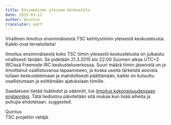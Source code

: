 ```yaml
---
title: Ensimmäinen yleinen keskustelu
date: 2015-03-12
author: Quintus
translator: xet7
---
```


Virallinen ilmoitus ensimmäisestä TSC kehitystiimin yleisestä
keskustelusta. Kaikki ovat tervetulleita!

Ilmoitus ensimmäisestä koko TSC tiimin yleisestö keskustelusta on
julkaistu virallisesti tänään. Se pidetään 21.3.2015 
klo 22:00 Suomen aikaa UTC+2 IRCissä Freenode IRC keskusteluverkossa.
Suuri määrä tiimin jäsenistä on jo ilmoittanut osallistuvansa tapaamiseen,
ja koska useita tärkeistä asioista tullaan keskustelemaan ja
mahdollisesti päättämään, kaikki on kutsuttu osallistumaan ja esittämään
ajatuksiaan tiimille.

Saadaksesi tietää lisätiedot ja säännöt, lue [ilmoitus kokonaisuudessaan englanniksi][1].
Tätä tiedostoa päivitetään sitä mukaa kun lisää aiheita ja puhujia ehdotetaan.
suggested.

Quintus<br/>
TSC projektin vetäjä.

[1]: http://team.secretchronicles.de/~quintus/general-discussions/1st-general-discussion.txt
